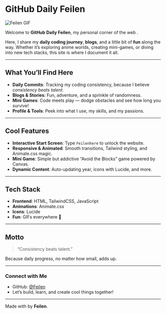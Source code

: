 # GitHub Daily Feilen 

![Feilen GIF](https://media2.giphy.com/media/v1.Y2lkPTc5MGI3NjExMDNoYjZvbDJ1YXJoZmtnbnZpMjJyYXFvdzRlbnMyNXR3NzdjdGRrdCZlcD12MV9pbnRlcm5hbF9naWZfYnlfaWQmY3Q9Zw/qb1eHxhUHLdsc/giphy.gif)

Welcome to **GitHub Daily Feilen**, my personal corner of the web .  

Here, I share my **daily coding journey**, **blogs**, and a little bit of **fun** along the way. Whether it’s exploring anime worlds, creating mini-games, or diving into new tech stacks, this site is where I document it all.  

---

##  What You’ll Find Here

- **Daily Commits**: Tracking my coding consistency, because I believe *consistency beats talent*.  
- **Blogs & Stories**: Fun, adventure, and a sprinkle of randomness.  
- **Mini Games**: Code meets play — dodge obstacles and see how long you survive!  
- **Profile & Tools**: Peek into what I use, my skills, and my passions.  

---

##  Cool Features

- **Interactive Start Screen**: Type `Feilenhere` to unlock the website.  
- **Responsive & Animated**: Smooth transitions, Tailwind styling, and Animate.css magic.  
- **Mini Game**: Simple but addictive “Avoid the Blocks” game powered by Canvas.  
- **Dynamic Content**: Auto-updating year, icons with Lucide, and more.  

---

##  Tech Stack

- **Frontend**: HTML, TailwindCSS, JavaScript  
- **Animations**: Animate.css  
- **Icons**: Lucide  
- **Fun**: GIFs everywhere 🎉  

---

##  Motto

> “Consistency beats talent.”  

Because daily progress, no matter how small, adds up.  

---

###  Connect with Me

- GitHub: [@Feilen](https://github.com/)  
- Let’s build, learn, and create cool things together!  

---

Made with  by **Feilen**.

